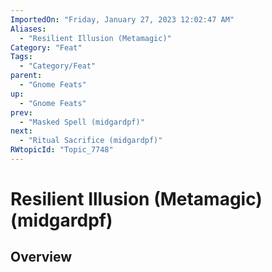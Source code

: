 ```yaml
---
ImportedOn: "Friday, January 27, 2023 12:02:47 AM"
Aliases:
  - "Resilient Illusion (Metamagic)"
Category: "Feat"
Tags:
  - "Category/Feat"
parent:
  - "Gnome Feats"
up:
  - "Gnome Feats"
prev:
  - "Masked Spell (midgardpf)"
next:
  - "Ritual Sacrifice (midgardpf)"
RWtopicId: "Topic_7748"
---
```

# Resilient Illusion (Metamagic) (midgardpf)
## Overview
